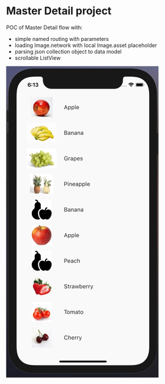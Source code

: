 # Master Detail project

POC of Master Detail flow with:
- simple named routing with parameters
- loading Image.network with local Image.asset placeholder
- parsing json collection object to data model
- scrollable ListView

![master_detail_flow][gif]

[gif]: https://github.com/Jan-Stepien/flutter-master-detail/blob/main/github_assets/master-detail-flow.gif "Gif of app"


